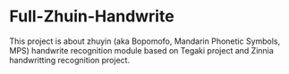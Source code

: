 Full-Zhuin-Handwrite
====================

This project is about zhuyin (aka Bopomofo, Mandarin Phonetic Symbols, MPS) handwrite recognition module based on Tegaki project and Zinnia handwritting recognition project.



